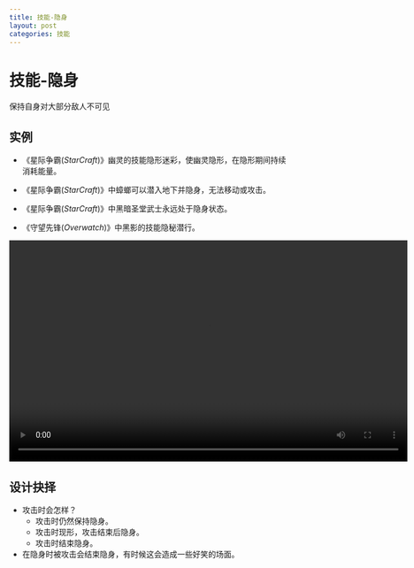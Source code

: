 ```yaml
---
title: 技能-隐身
layout: post
categories: 技能
---
```


# 技能-隐身
保持自身对大部分敌人不可见

## 实例

- 《星际争霸(*StarCraft*)》幽灵的技能隐形迷彩，使幽灵隐形，在隐形期间持续消耗能量。

- 《星际争霸(*StarCraft*)》中蟑螂可以潜入地下并隐身，无法移动或攻击。

- 《星际争霸(*StarCraft*)》中黑暗圣堂武士永远处于隐身状态。

- 《守望先锋(*Overwatch*)》中黑影的技能隐秘潜行。

<video width="720" height="400" controls>
    <source src="{{ site.url }}/videos/黑影-隐秘潜行.mp4" type="video/mp4">
</video>

## 设计抉择
- 攻击时会怎样？
    - 攻击时仍然保持隐身。
    - 攻击时现形，攻击结束后隐身。
    - 攻击时结束隐身。
- 在隐身时被攻击会结束隐身，有时候这会造成一些好笑的场面。